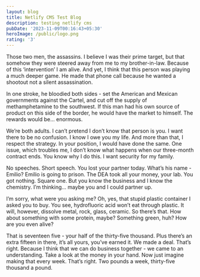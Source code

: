 ```yaml
---
layout: blog
title: Netlify CMS Test Blog
description: testing netlify cms
pubDate: '2023-11-09T00:16:43+05:30'
heroImage: /public/logo.png
rating: '3'
---
```

Those two men, the assassins. I believe I was their prime target, but that somehow they were steered away from me to my brother-in-law. Because of this ‘intervention’ I am alive. And yet, I think that this person was playing a much deeper game. He made that phone call because he wanted a shootout not a silent assassination.

In one stroke, he bloodied both sides - set the American and Mexican governments against the Cartel, and cut off the supply of methamphetamine to the southwest. If this man had his own source of product on this side of the border, he would have the market to himself. The rewards would be… enormous.

We’re both adults. I can’t pretend I don’t know that person is you. I want there to be no confusion. I know I owe you my life. And more than that, I respect the strategy. In your position, I would have done the same. One issue, which troubles me, I don’t know what happens when our three-month contract ends. You know why I do this. I want security for my family.

No speeches. Short speech. You lost your partner today. What’s his name - Emilio? Emilio is going to prison. The DEA took all your money, your lab. You got nothing. Square one. But you know the business and I know the chemistry. I’m thinking… maybe you and I could partner up.

I’m sorry, what were you asking me? Oh, yes, that stupid plastic container I asked you to buy. You see, hydrofluoric acid won’t eat through plastic. It will, however, dissolve metal, rock, glass, ceramic. So there’s that. How about something with some protein, maybe? Something green, huh? How are you even alive?

That is seventeen five - your half of the thirty-five thousand. Plus there’s an extra fifteen in there, it’s all yours, you’ve earned it. We made a deal. That’s right. Because I think that we can do business together - we came to an understanding. Take a look at the money in your hand. Now just imagine making that every week. That’s right. Two pounds a week, thirty-five thousand a pound.
